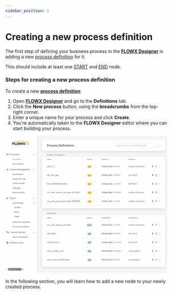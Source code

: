 ```yaml
---
sidebar_position: 1
---
```


# Creating a new process definition

The first step of defining your business process in the [**FLOWX Designer**](../../terms/flowx-ai-designer) is adding a new [process definition](../../building-blocks/process/process-definition/process-definition.md) for it.

This should include at least one [START](../../building-blocks/node/start-end-node.md#start-node) and [END](../../building-blocks/node/start-end-node.md#end-node) node.

### Steps for creating a new process definition

To create a new [**process definition**](../../terms/flowx-process-definition):

1. Open [**FLOWX Designer**](../../terms/flowx-ai-designer) and go to the **Definitions** tab.
2. Click the **New process** button, using the **breadcrumbs** from the top-right corner.
3. Enter a unique name for your process and click **Create**.
4. You're automatically taken to the **FLOWX Designer** editor where you can start building your process.

![Creating a process definition](../img/process_flow_process_definition.gif)

In the following section, you will learn how to add a new node to your newly created process.